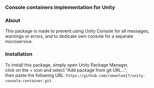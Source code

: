 ### Console containers implementation for Unity

### About

This package is made to prevent using Unity Console for all messages, warnings or errors, and to dedicate own console for a separate microservice.

### Installation

To install this package, simply open Unity Package Manager,<br/>
click on the + icon and select "Add package from git URL...",<br/>
then paste the following URL: `https://github.com/romanlee17/unity-console-container.git`.